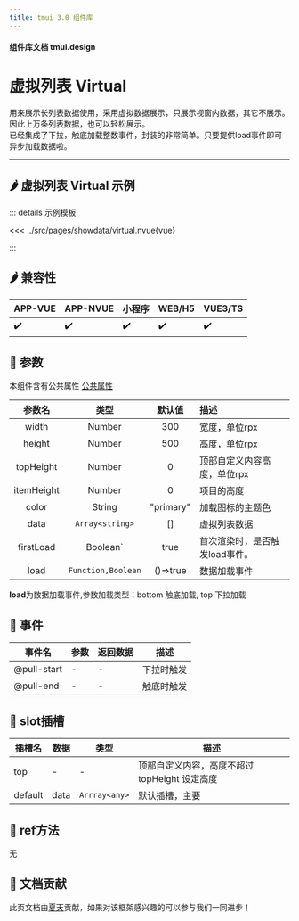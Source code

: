 ```yaml
---
title: tmui 3.0 组件库
---
```


<script setup>
import webview from '../components/mobileWebview.vue'
</script>

#### 组件库文档 tmui.design

# 虚拟列表 Virtual
 用来展示长列表数据使用，采用虚拟数据展示，只展示视窗内数据，其它不展示。因此上万条列表数据，也可以轻松展示。<br>
 已经集成了下拉，触底加载整数事件，封装的非常简单。只要提供load事件即可异步加载数据啦。

---

## :hot_pepper: 虚拟列表 Virtual 示例

<webview url="https://tmui.design/h5/#/pages/showdata/virtual"></webview>

::: details 示例模板

<<< ../src/pages/showdata/virtual.nvue{vue}

:::

## :hot_pepper: 兼容性

| APP-VUE | APP-NVUE | 小程序 | WEB/H5 | VUE3/TS |
| --- | --- | --- | --- | --- |
| :heavy_check_mark: | :heavy_check_mark: | :heavy_check_mark: | :heavy_check_mark: | :heavy_check_mark: |

## :seedling: 参数
本组件含有公共属性 [公共属性](/spec/组件公共样式.html)

| 参数名 | 类型 | 默认值 | 描述 |
| :--: | :--: | :--: | :-- |
| width | Number | 300 | 宽度，单位rpx |
| height | Number | 500 | 高度，单位rpx |
| topHeight  | Number | 0 | 顶部自定义内容高度，单位rpx |
| itemHeight | Number | 0 | 项目的高度 |
| color<Badge type="danger" text="v3.0.7+" vertical="middle" /> | String | "primary" | 加载图标的主题色 |
| data | `Array<string>` | [] | 虚拟列表数据 |
| firstLoad<Badge type="danger" text="v3.0.7+" vertical="middle" /> | Boolean` | true | 首次渲染时，是否触发load事件。 |
| load<Badge type="danger" text="v3.0.7+" vertical="middle" /> | `Function,Boolean` | ()=>true | 数据加载事件 |

**load**为数据加载事件,参数加载类型：bottom 触底加载, top 下拉加载 

## :rose: 事件
| 事件名 | 参数 | 返回数据 | 描述 |
| --- | --- | --- | --- |
| @pull-start<Badge type="danger" text="v3.0.7+" vertical="middle" /> | - | - | 下拉时触发 |
| @pull-end<Badge type="danger" text="v3.0.7+" vertical="middle" /> | - | - | 触底时触发 |

## :corn: slot插槽
| 插槽名 | 数据 | 类型 | 描述 |
| --- | --- | --- | --- |
| top | - | - | 顶部自定义内容，高度不超过topHeight 设定高度 |
| default | data | `Arrray<any>` | 默认插槽，主要 |

## :green_salad: ref方法
无

## :couplekiss: 文档贡献
此页文档由[夏天](https://gitee.com/Xia_5718)贡献，如果对该框架感兴趣的可以参与我们一同进步！